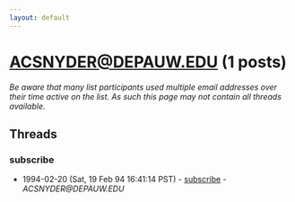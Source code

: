 ```yaml
---
layout: default
---
```


# ACSNYDER@DEPAUW.EDU (1 posts)

_Be aware that many list participants used multiple email addresses over their time active on the list. As such this page may not contain all threads available._

## Threads

### subscribe
+ 1994-02-20 (Sat, 19 Feb 94 16:41:14 PST) - [subscribe](/archive/1994/02/dc795c73d9659c59e7517bbd5ce80fe39db895d90c9c20abc1bd32158c35d646) - _ACSNYDER@DEPAUW.EDU_


